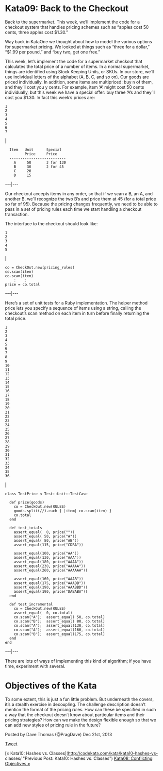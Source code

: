 # Kata09: Back to the Checkout

Back to the supermarket. This week, we’ll implement the code for a checkout
system that handles pricing schemes such as “apples cost 50 cents, three
apples cost $1.30.”

Way back in KataOne we thought about how to model the various options for
supermarket pricing. We looked at things such as “three for a dollar,” “$1.99
per pound,” and “buy two, get one free.”

This week, let’s implement the code for a supermarket checkout that calculates
the total price of a number of items. In a normal supermarket, things are
identified using Stock Keeping Units, or SKUs. In our store, we’ll use
individual letters of the alphabet (A, B, C, and so on). Our goods are priced
individually. In addition, some items are multipriced: buy n of them, and
they’ll cost you y cents. For example, item ‘A’ might cost 50 cents
individually, but this week we have a special offer: buy three ‘A’s and
they’ll cost you $1.30. In fact this week’s prices are:

    
    
    1
    2
    3
    4
    5
    6
    7
    

|

    
    
      Item   Unit      Special
             Price     Price
      --------------------------
        A     50       3 for 130
        B     30       2 for 45
        C     20
        D     15  
  
---|---  
  
Our checkout accepts items in any order, so that if we scan a B, an A, and
another B, we’ll recognize the two B’s and price them at 45 (for a total price
so far of 95). Because the pricing changes frequently, we need to be able to
pass in a set of pricing rules each time we start handling a checkout
transaction.

The interface to the checkout should look like:

    
    
    1
    2
    3
    4
    5
    

|

    
    
    co = CheckOut.new(pricing_rules)
    co.scan(item)
    co.scan(item)
        :    :
    price = co.total
      
  
---|---  
  
Here’s a set of unit tests for a Ruby implementation. The helper method price
lets you specify a sequence of items using a string, calling the checkout’s
scan method on each item in turn before finally returning the total price.

    
    
    1
    2
    3
    4
    5
    6
    7
    8
    9
    10
    11
    12
    13
    14
    15
    16
    17
    18
    19
    20
    21
    22
    23
    24
    25
    26
    27
    28
    29
    30
    31
    32
    33
    34
    35
    36
    

|

    
    
    class TestPrice < Test::Unit::TestCase
    
      def price(goods)
        co = CheckOut.new(RULES)
        goods.split(//).each { |item| co.scan(item) }
        co.total
      end
    
      def test_totals
        assert_equal(  0, price(""))
        assert_equal( 50, price("A"))
        assert_equal( 80, price("AB"))
        assert_equal(115, price("CDBA"))
    
        assert_equal(100, price("AA"))
        assert_equal(130, price("AAA"))
        assert_equal(180, price("AAAA"))
        assert_equal(230, price("AAAAA"))
        assert_equal(260, price("AAAAAA"))
    
        assert_equal(160, price("AAAB"))
        assert_equal(175, price("AAABB"))
        assert_equal(190, price("AAABBD"))
        assert_equal(190, price("DABABA"))
      end
    
      def test_incremental
        co = CheckOut.new(RULES)
        assert_equal(  0, co.total)
        co.scan("A");  assert_equal( 50, co.total)
        co.scan("B");  assert_equal( 80, co.total)
        co.scan("A");  assert_equal(130, co.total)
        co.scan("A");  assert_equal(160, co.total)
        co.scan("B");  assert_equal(175, co.total)
      end
    end
      
  
---|---  
  
There are lots of ways of implementing this kind of algorithm; if you have
time, experiment with several.

# Objectives of the Kata

To some extent, this is just a fun little problem. But underneath the covers,
it’s a stealth exercise in decoupling. The challenge description doesn’t
mention the format of the pricing rules. How can these be specified in such a
way that the checkout doesn’t know about particular items and their pricing
strategies? How can we make the design flexible enough so that we can add new
styles of pricing rule in the future?

Posted by Dave Thomas (@PragDave) Dec 21st, 2013

[Tweet](http://codekata.com//twitter.com/share)

[« Kata10: Hashes vs. Classes](http://codekata.com/kata/kata10-hashes-vs-
classes/ "Previous Post: Kata10: Hashes vs. Classes") [Kata08: Conflicting
Objectives »](http://codekata.com/kata/kata08-conflicting-objectives/ "Next
Post: Kata08: Conflicting Objectives")

